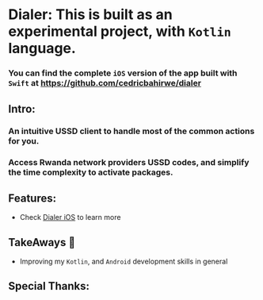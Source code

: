 # Dialer: This is built as an experimental project, with `Kotlin` language.
### You can find the complete `iOS` version of the app built with `Swift` at https://github.com/cedricbahirwe/dialer


## Intro:

### An intuitive USSD client to handle most of the common actions for you.
### Access Rwanda network providers USSD codes, and simplify the time complexity to activate packages. 

## Features:
* Check [Dialer iOS](https://github.com/cedricbahirwe/dialer) to learn more

## TakeAways 🚀

* Improving my `Kotlin`, and `Android` development skills in general

## Special Thanks:
